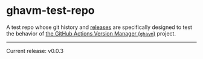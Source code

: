# ghavm-test-repo

A test repo whose git history and [releases][] are specifically designed to test
the behavior of [the GitHub Actions Version Manager (`ghavm`)][ghavm] project.

---

Current release: v0.0.3

[ghavm]: https://github.com/mccutchen/ghavm
[releases]: https://github.com/mccutchen/ghavm-test-repo/releases

